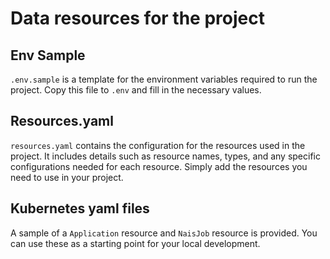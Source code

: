 # Data resources for the project

## Env Sample

`.env.sample` is a template for the environment variables required to run the project. Copy this file to `.env` and fill
in the necessary values.

## Resources.yaml

`resources.yaml` contains the configuration for the resources used in the project. It includes details such as resource
names, types, and any specific configurations needed for each resource. Simply add the resources you need to use in your
project.

## Kubernetes yaml files

A sample of a `Application` resource and `NaisJob` resource is provided. You can use these as a starting point for
your local development.